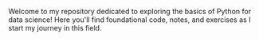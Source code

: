 Welcome to my repository dedicated to exploring the basics of Python for data science! Here you'll find foundational code, notes, and exercises as I start my journey in this field.
